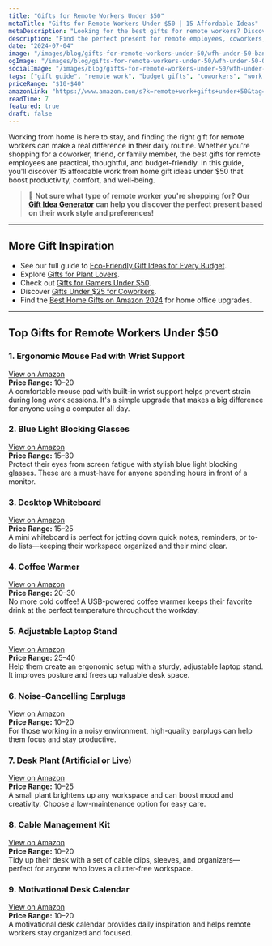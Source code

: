 ```yaml
---
title: "Gifts for Remote Workers Under $50"
metaTitle: "Gifts for Remote Workers Under $50 | 15 Affordable Ideas"
metaDescription: "Looking for the best gifts for remote workers? Discover 15 affordable work from home gift ideas under $50 that boost productivity and comfort. Shop smarter today"
description: "Find the perfect present for remote employees, coworkers, or friends working from home with our curated list of budget-friendly gifts under $50."
date: "2024-07-04"
image: "/images/blog/gifts-for-remote-workers-under-50/wfh-under-50-banner.webp"
ogImage: "/images/blog/gifts-for-remote-workers-under-50/wfh-under-50-OG.webp"
socialImage: "/images/blog/gifts-for-remote-workers-under-50/wfh-under-50-banner.webp"
tags: ["gift guide", "remote work", "budget gifts", "coworkers", "work from home"]
priceRange: "$10-$40"
amazonLink: "https://www.amazon.com/s?k=remote+work+gifts+under+50&tag=brightgift-20"
readTime: 7
featured: true
draft: false
---
```


Working from home is here to stay, and finding the right gift for remote workers can make a real difference in their daily routine. Whether you're shopping for a coworker, friend, or family member, the best gifts for remote employees are practical, thoughtful, and budget-friendly. In this guide, you'll discover 15 affordable work from home gift ideas under $50 that boost productivity, comfort, and well-being.

> 🎯 **Not sure what type of remote worker you're shopping for? Our [Gift Idea Generator](https://bright-gift.com) can help you discover the perfect present based on their work style and preferences!**

---

## More Gift Inspiration

- See our full guide to [Eco-Friendly Gift Ideas for Every Budget](https://bright-gift.com/blog/eco-friendly-gift-ideas-for-every-budget).
- Explore [Gifts for Plant Lovers](https://bright-gift.com/blog/gifts-for-plant-lovers).
- Check out [Gifts for Gamers Under $50](https://bright-gift.com/blog/gifts-for-gamers-under-50).
- Discover [Gifts Under $25 for Coworkers](https://bright-gift.com/blog/gifts-under-25-for-coworkers).
- Find the [Best Home Gifts on Amazon 2024](https://bright-gift.com/blog/best-home-gifts-on-amazon-2024) for home office upgrades.


---

## Top Gifts for Remote Workers Under $50

### 1. Ergonomic Mouse Pad with Wrist Support  
<a href="https://www.amazon.com/s?k=ergonomic+mouse+pad+wrist+support&tag=bright-gift-20" class="amazon-link" target="_blank" rel="noopener">View on Amazon</a>  
**Price Range:** $10–$20  
A comfortable mouse pad with built-in wrist support helps prevent strain during long work sessions. It's a simple upgrade that makes a big difference for anyone using a computer all day.

### 2. Blue Light Blocking Glasses  
<a href="https://www.amazon.com/s?k=blue+light+blocking+glasses&tag=bright-gift-20" class="amazon-link" target="_blank" rel="noopener">View on Amazon</a>  
**Price Range:** $15–$30  
Protect their eyes from screen fatigue with stylish blue light blocking glasses. These are a must-have for anyone spending hours in front of a monitor.

### 3. Desktop Whiteboard  
<a href="https://www.amazon.com/s?k=desktop+whiteboard&tag=bright-gift-20" class="amazon-link" target="_blank" rel="noopener">View on Amazon</a>  
**Price Range:** $15–$25  
A mini whiteboard is perfect for jotting down quick notes, reminders, or to-do lists—keeping their workspace organized and their mind clear.

### 4. Coffee Warmer  
<a href="https://www.amazon.com/s?k=coffee+warmer&tag=bright-gift-20" class="amazon-link" target="_blank" rel="noopener">View on Amazon</a>  
**Price Range:** $20–$30  
No more cold coffee! A USB-powered coffee warmer keeps their favorite drink at the perfect temperature throughout the workday.

### 5. Adjustable Laptop Stand  
<a href="https://www.amazon.com/s?k=adjustable+laptop+stand&tag=bright-gift-20" class="amazon-link" target="_blank" rel="noopener">View on Amazon</a>  
**Price Range:** $25–$40  
Help them create an ergonomic setup with a sturdy, adjustable laptop stand. It improves posture and frees up valuable desk space.

### 6. Noise-Cancelling Earplugs  
<a href="https://www.amazon.com/s?k=noise+cancelling+earplugs&tag=bright-gift-20" class="amazon-link" target="_blank" rel="noopener">View on Amazon</a>  
**Price Range:** $10–$20  
For those working in a noisy environment, high-quality earplugs can help them focus and stay productive.

### 7. Desk Plant (Artificial or Live)  
<a href="https://www.amazon.com/s?k=desk+plant&tag=bright-gift-20" class="amazon-link" target="_blank" rel="noopener">View on Amazon</a>  
**Price Range:** $10–$25  
A small plant brightens up any workspace and can boost mood and creativity. Choose a low-maintenance option for easy care.

### 8. Cable Management Kit  
<a href="https://www.amazon.com/s?k=cable+management+kit&tag=bright-gift-20" class="amazon-link" target="_blank" rel="noopener">View on Amazon</a>  
**Price Range:** $10–$20  
Tidy up their desk with a set of cable clips, sleeves, and organizers—perfect for anyone who loves a clutter-free workspace.

### 9. Motivational Desk Calendar  
<a href="https://www.amazon.com/s?k=motivational+desk+calendar&tag=bright-gift-20" class="amazon-link" target="_blank" rel="noopener">View on Amazon</a>  
**Price Range:** $10–$20  
A motivational desk calendar provides daily inspiration and helps remote workers stay organized and focused. 